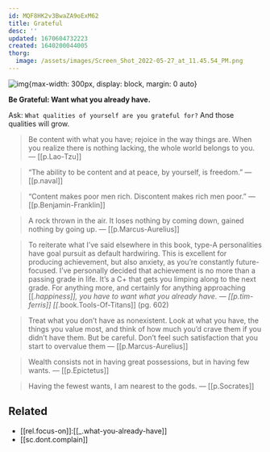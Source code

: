 ```yaml
---
id: MQF8HK2v3BwaZA9oExM62
title: Grateful
desc: ''
updated: 1670604732223
created: 1640200044005
thorg:
  image: /assets/images/Screen_Shot_2022-05-27_at_11.45.54_PM.png
---
```

![img](/assets/images/Screen_Shot_2022-05-27_at_11.45.54_PM.png){max-width: 300px, display: block, margin: 0 auto}

**Be Grateful: Want what you already have.**

Ask: `What qualities of yourself are you grateful for?` And those qualities will grow. 

> Be content with what you have; rejoice in the way things are. When you realize there is nothing lacking, the whole world belongs to you. — [[p.Lao-Tzu]]

> “The ability to be content and at peace, by yourself, is freedom.” — [[p.naval]]

> “Content makes poor men rich. Discontent makes rich men poor.” — [[p.Benjamin-Franklin]]

> A rock thrown in the air. It loses nothing by coming down, gained nothing by going up. — [[p.Marcus-Aurelius]]

> To reiterate what I’ve said elsewhere in this book, type-A personalities have goal pursuit as default hardwiring. This is excellent for producing achievement, but also anxiety, as you’re constantly future-focused. I’ve personally decided that achievement is no more than a passing grade in life. It’s a C+ that gets you limping along to the next grade. For anything more, and certainly for anything approaching [[_.happiness]], you have to want what you already have. — [[p.tim-ferris]] [[_.book.Tools-Of-Titans]] (pg. 602)

> Treat what you don’t have as nonexistent. Look at what you have, the things you value most, and think of how much you’d crave them if you didn’t have them. But be careful. Don’t feel such satisfaction that you start to overvalue them — [[p.Marcus-Aurelius]]

> Wealth consists not in having great possessions, but in having few wants. — [[p.Epictetus]]

> Having the fewest wants, I am nearest to the gods. — [[p.Socrates]]


## Related
* [[rel.focus-on]]:[[_.what-you-already-have]]
* [[sc.dont.complain]]
